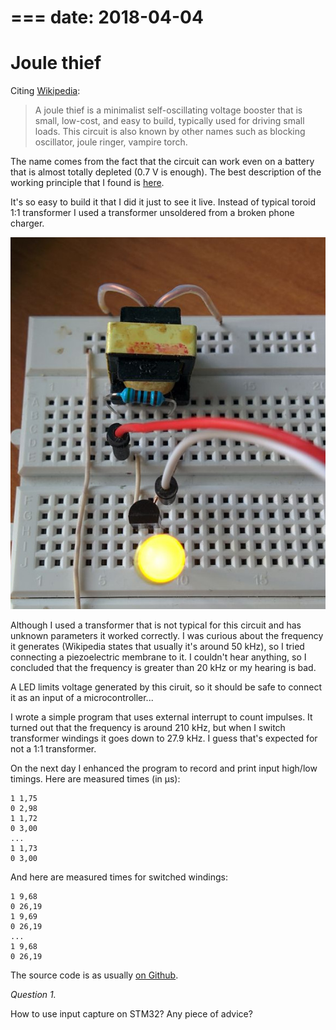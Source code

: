 ===
date: 2018-04-04
===
# Joule thief

Citing [Wikipedia](https://en.wikipedia.org/wiki/Joule_thief):
> A joule thief is a minimalist self-oscillating voltage booster that is small, low-cost, and easy to build,
> typically used for driving small loads. This circuit is also known by other names such as blocking oscillator,
> joule ringer, vampire torch.

The name comes from the fact that the circuit can work even on a battery that
is almost totally depleted (0.7 V is enough).
The best description of the working principle that I found is [here](http://madscientisthut.com/wordpress/daily-blog/joule-thief-simulation-ii/attachment/jtsim/).

It's so easy to build it that I did it just to see it live. Instead of typical
toroid 1:1 transformer I used a transformer unsoldered from a broken phone charger.

![joule thief](006-1.jpg)

Although I used a transformer that is not typical for this circuit and has unknown parameters
it worked correctly.
I was curious about the frequency it generates (Wikipedia states that
usually it's around 50 kHz), so I tried connecting a piezoelectric membrane to it. I couldn't hear
anything, so I concluded that the frequency is greater than 20 kHz or my hearing is bad.

A LED limits voltage generated by this ciruit, so it should be safe to connect it
as an input of a microcontroller...

I wrote a simple program that uses external interrupt to count impulses. It turned out
that the frequency is around 210 kHz, but when I switch transformer windings it goes down to
27.9 kHz. I guess that's expected for not a 1:1 transformer.

On the next day I enhanced the program to record and print input high/low timings.
Here are measured times (in µs):
```
1 1,75
0 2,98
1 1,72
0 3,00
...
1 1,73
0 3,00
```
And here are measured times for switched windings:
```
1 9,68
0 26,19
1 9,69
0 26,19
...
1 9,68
0 26,19
```
The source code is as usually [on Github](https://github.com/tocisz/forthplay/blob/master/exti/exti2.fs).

*Question 1.*

How to use input capture on STM32? Any piece of advice?
